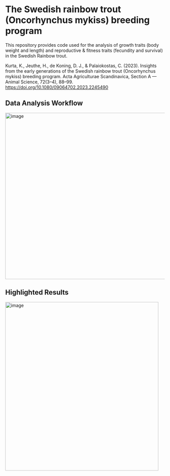 # The Swedish rainbow trout (Oncorhynchus mykiss) breeding program
This repository provides code used for the analysis of growth traits (body weight and length) and reproductive & fitness traits (fecundity and survival) in the Swedish Rainbow trout.

Kurta, K., Jeuthe, H., de Koning, D. J., & Palaiokostas, C. (2023). Insights from the early generations of the Swedish rainbow trout (Oncorhynchus mykiss) breeding program. Acta Agriculturae Scandinavica, Section A — Animal Science, 72(3–4), 88–99. https://doi.org/10.1080/09064702.2023.2245490

## Data Analysis Workflow

<img width="970" height="524" alt="image" src="https://github.com/user-attachments/assets/acb244c6-88de-426d-87c4-622cf83bd053" />

## Highlighted Results

<img width="484" height="531" alt="image" src="https://github.com/user-attachments/assets/b5d13708-0451-4fa6-bdf3-f6eefaf82cd3" />






